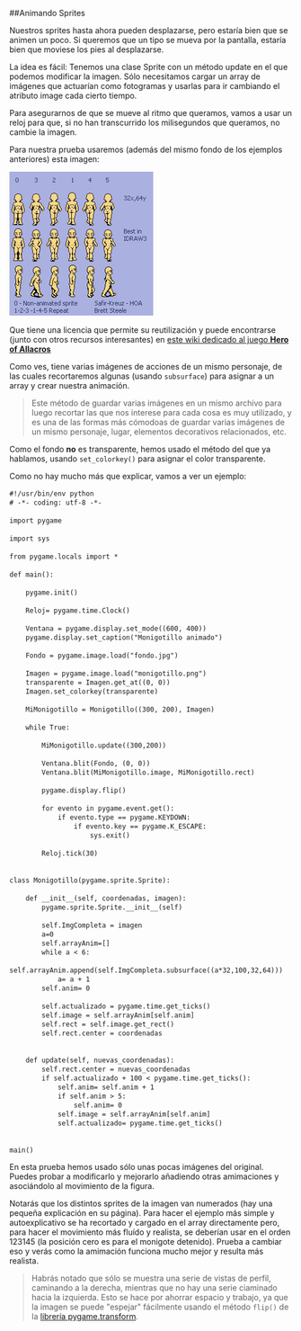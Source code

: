 ##Animando Sprites

Nuestros sprites hasta ahora pueden desplazarse, pero estaría bien que se animen un poco. Si queremos que un tipo se mueva por la pantalla, estaría bien que moviese los pies al desplazarse.

La idea es fácil: Tenemos una clase Sprite con un método update en el que podemos modificar la imagen. Sólo necesitamos cargar un array de imágenes que actuarían como fotogramas y usarlas para ir cambiando el atributo image cada cierto tiempo.

Para asegurarnos de que se mueve al ritmo que queramos, vamos a usar un reloj para que, si no han transcurrido los milisegundos que queramos, no cambie la imagen.

Para nuestra prueba usaremos (además del mismo fondo de los ejemplos anteriores) esta imagen:

![Monigotillo para animaciones](recursos/monigotillo.png)

Que tiene una licencia que permite su reutilización y puede encontrarse (junto con otros recursos interesantes) en [este wiki dedicado al juego **Hero of Allacros**](http://www.allacrost.org/wiki/index.php/Artwork_Categories)

Como ves, tiene varias imágenes de acciones de un mismo personaje, de las cuales recortaremos algunas (usando `subsurface`) para asignar a un array y crear nuestra animación.

> Este método de guardar varias imágenes en un mismo archivo para luego recortar las que nos interese para cada cosa es muy utilizado, y es una de las formas más cómodoas de guardar varias imágenes de un mismo personaje, lugar, elementos decorativos relacionados, etc.

Como el fondo **no** es transparente, hemos usado el método del que ya hablamos, usando `set_colorkey()` para asignar el color transparente.

Como no hay mucho más que explicar, vamos a ver un ejemplo:

```
#!/usr/bin/env python
# -*- coding: utf-8 -*-

import pygame

import sys

from pygame.locals import *

def main():

    pygame.init()

    Reloj= pygame.time.Clock()

    Ventana = pygame.display.set_mode((600, 400))
    pygame.display.set_caption("Monigotillo animado")

    Fondo = pygame.image.load("fondo.jpg")

    Imagen = pygame.image.load("monigotillo.png")
    transparente = Imagen.get_at((0, 0))
    Imagen.set_colorkey(transparente)

    MiMonigotillo = Monigotillo((300, 200), Imagen)

    while True:

        MiMonigotillo.update((300,200))

        Ventana.blit(Fondo, (0, 0))
        Ventana.blit(MiMonigotillo.image, MiMonigotillo.rect)

        pygame.display.flip()

        for evento in pygame.event.get():
            if evento.type == pygame.KEYDOWN:
                if evento.key == pygame.K_ESCAPE:
                    sys.exit()

        Reloj.tick(30)


class Monigotillo(pygame.sprite.Sprite):

    def __init__(self, coordenadas, imagen):
        pygame.sprite.Sprite.__init__(self)

        self.ImgCompleta = imagen
        a=0
        self.arrayAnim=[]
        while a < 6:
            self.arrayAnim.append(self.ImgCompleta.subsurface((a*32,100,32,64)))
            a= a + 1
        self.anim= 0

        self.actualizado = pygame.time.get_ticks()
        self.image = self.arrayAnim[self.anim]
        self.rect = self.image.get_rect()
        self.rect.center = coordenadas


    def update(self, nuevas_coordenadas):
        self.rect.center = nuevas_coordenadas
        if self.actualizado + 100 < pygame.time.get_ticks():
            self.anim= self.anim + 1
            if self.anim > 5:
                self.anim= 0
            self.image = self.arrayAnim[self.anim]
            self.actualizado= pygame.time.get_ticks()


main()
```

En esta prueba hemos usado sólo unas pocas imágenes del original. Puedes probar a modificarlo y mejorarlo añadiendo otras amimaciones y asociándolo al movimiento de la figura.

Notarás que los distintos sprites de la imagen van numerados (hay una pequeña explicación en su página). Para hacer el ejemplo más simple y autoexplicativo se ha recortado y cargado en el array directamente pero, para hacer el movimiento más fluído y realista, se deberían usar en el orden 123145 (la posición cero es para el monigote detenido). Prueba a cambiar eso y verás como la amimación funciona mucho mejor y resulta más realista.

> Habrás notado que sólo se muestra una serie de vistas de perfil, caminando a la derecha, mientras que no hay una serie ciaminado hacia la izquierda. Esto se hace por ahorrar espacio y trabajo, ya que la imagen se puede "espejar" fácilmente usando el método `flip()` de la [librería pygame.transform](http://www.pygame.org/docs/ref/transform.html).

